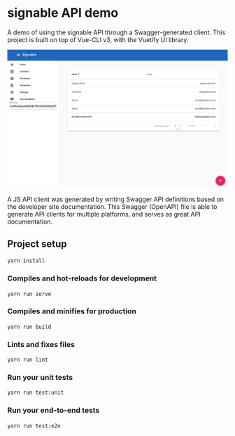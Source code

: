 # signable API demo
A demo of using the signable API through a Swagger-generated client. This project is built on top of Vue-CLI v3, with the Vuetify UI library.

![Signable Demo Screenshot](screenshot.png)

A JS API client was generated by writing Swagger API definitions based on the developer site documentation. This Swagger (OpenAPI) file is able to generate API clients for multiple platforms, and serves as great API documentation.


## Project setup
```
yarn install
```

### Compiles and hot-reloads for development
```
yarn run serve
```

### Compiles and minifies for production
```
yarn run build
```

### Lints and fixes files
```
yarn run lint
```

### Run your unit tests
```
yarn run test:unit
```

### Run your end-to-end tests
```
yarn run test:e2e
```
